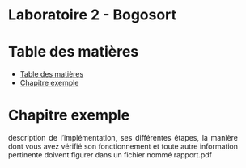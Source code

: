 <div align="justify" style="margin-right:25px;margin-left:25px">

# Laboratoire 2 - Bogosort <!-- omit from toc -->

# Table des matières

- [Table des matières](#table-des-matières)
- [Chapitre exemple](#chapitre-exemple)

# Chapitre exemple

description de l’implémentation, ses différentes étapes, la manière dont vous avez vérifié son
fonctionnement et toute autre information pertinente doivent figurer dans un fichier nommé
rapport.pdf

</div>